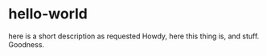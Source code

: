 # hello-world
here is a short description as requested
Howdy, here this thing is, and stuff.  Goodness.
